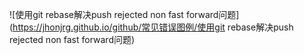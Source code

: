 
![使用git rebase解决push rejected non fast forward问题](https://jhonjrg.github.io/github/常见错误图例/使用git rebase解决push rejected non fast forward问题)
